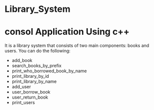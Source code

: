 # Library_System
# consol Application Using c++
It is a library system that consists of two main components: books and users.
You can do the following:
- add_book
- search_books_by_prefix
- print_who_borrowed_book_by_name
- print_library_by_id
- print_library_by_name
- add_user
- user_borrow_book
- user_return_book
- print_users


